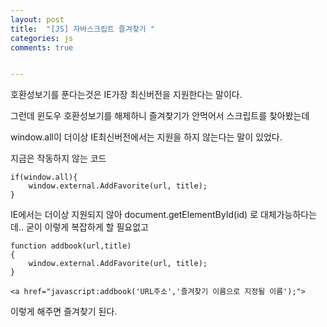 ```yaml
---
layout: post
title:  "[JS] 자바스크립트 즐겨찾기 "
categories: js 
comments: true


---
```




호환성보기를 푼다는것은 IE가장 최신버전을 지원한다는 말이다.

그런데 윈도우 호환성보기를 해제하니 즐겨찾기가 안먹어서 스크립트를 찾아봤는데 

window.all이 더이상 IE최신버전에서는 지원을 하지 않는다는 말이 있었다.

지금은 작동하지 않는 코드

~~~
if(window.all){
    window.external.AddFavorite(url, title);
}
~~~



IE에서는 더이상 지원되지 않아 document.getElementById(id) 로 대체가능하다는데.. 굳이 이렇게 복잡하게 할 필요없고

~~~
function addbook(url,title)
{
	window.external.AddFavorite(url, title);
}

<a href="javascript:addbook('URL주소','즐겨찾기 이름으로 지정될 이름');">
~~~



이렇게 해주면 즐겨찾기 된다.